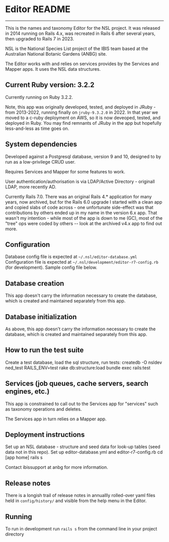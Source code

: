 # Editor README
---
This is the names and taxonomy Editor for the NSL project. It was released in 2014 running on Rails 4.x, was recreated in Rails 6 after several years, then upgraded to Rails 7 in 2023.

NSL is the National Species List project of the IBIS team based at the Australian National Botanic Gardens (ANBG) site.  

The Editor works with and relies on services provides by the Services and Mapper apps.  It uses the NSL data structures.


## Current Ruby version: 3.2.2

Currently running on Ruby 3.2.2.

Note, this app was originally developed, tested, and deployed in JRuby - from 2013-2022, running finally on `jruby-9.3.2.0` in 2022.  In that year we moved to a c-ruby deployment on AWS, so it is now deveoped, tested, and deployed in Ruby.  You may find remnants of JRuby in the app but hopefully less-and-less as time goes on.

## System dependencies

Developed against a Postgresql database, version 9 and 10, designed to by run as a low-privilege CRUD user.

Requires Services and Mapper for some features to work.

User authentication/authorisation is via LDAP/Active Directory - originall LDAP, more recently AD.

Currently Rails 7.0.  There was an original Rails 4.* application for many years, now archived, but for the Rails 6.0 upgrade I started with a clean app and copied slabs of code across - one unfortunate side-effect was that contributions by others ended up in my name in the version 6.x app.  That wasn't my intention - while most of the app is down to me (GC), most of the "tree" ops were coded by others -- look at the archived v4.x app to find out more.

## Configuration

Database config file is expected at `~/.nsl/editor-database.yml`
Configuration file is expected at `~/.nsl/development/editor-r7-config.rb` (for development).
Sample config file below.

## Database creation

This app doesn't carry the information necessary to create the database, which is created and maintained separately from this app.

## Database initialization

As above, this app doesn't carry the information necessary to create the database, which is created and maintained separately from this app.

## How to run the test suite

Create a test database, load the sql structure, run tests: 
    createdb -O nsldev ned_test
    RAILS_ENV=test rake db:structure:load 
    bundle exec rails:test

## Services (job queues, cache servers, search engines, etc.)

This app is constrained to call out to the Services app for "services" such as taxonomy operations and deletes.

The Services app in turn relies on a Mapper app.


## Deployment instructions

Set up an NSL database - structure and seed data for look-up tables (seed data not in this repo).
Set up editor-database.yml and editor-r7-config.rb
cd [app home]
rails s


Contact ibissupport at anbg for more information.

## Release notes

There is a longish trail of release notes in annuallly rolled-over yaml files held in
`config/history/` and visible from the help menu in the Editor.


## Running

To run in development run `rails s` from the command line in your project directory


